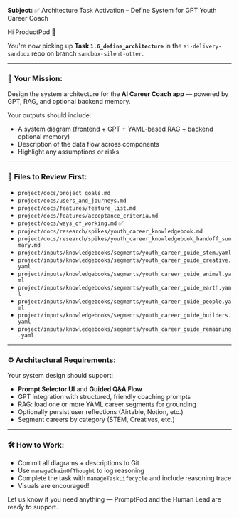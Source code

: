 **Subject:** ✅ Architecture Task Activation – Define System for GPT Youth Career Coach

Hi ProductPod 👋

You're now picking up **Task `1.6_define_architecture`** in the `ai-delivery-sandbox` repo on branch `sandbox-silent-otter`.

---

### 🎯 Your Mission:
Design the system architecture for the **AI Career Coach app** — powered by GPT, RAG, and optional backend memory.

Your outputs should include:
- A system diagram (frontend + GPT + YAML-based RAG + backend optional memory)
- Description of the data flow across components
- Highlight any assumptions or risks

---

### 📂 Files to Review First:
- `project/docs/project_goals.md`
- `project/docs/users_and_journeys.md`
- `project/docs/features/feature_list.md`
- `project/docs/features/acceptance_criteria.md`
- `project/docs/ways_of_working.md` ✅
- `project/docs/research/spikes/youth_career_knowledgebook.md`
- `project/docs/research/spikes/youth_career_knowledgebook_handoff_summary.md`
- `project/inputs/knowledgebooks/segments/youth_career_guide_stem.yaml`
- `project/inputs/knowledgebooks/segments/youth_career_guide_creative.yaml`
- `project/inputs/knowledgebooks/segments/youth_career_guide_animal.yaml`
- `project/inputs/knowledgebooks/segments/youth_career_guide_earth.yaml`
- `project/inputs/knowledgebooks/segments/youth_career_guide_people.yaml`
- `project/inputs/knowledgebooks/segments/youth_career_guide_builders.yaml`
- `project/inputs/knowledgebooks/segments/youth_career_guide_remaining.yaml`

---

### ⚙️ Architectural Requirements:
Your system design should support:
- **Prompt Selector UI** and **Guided Q&A Flow**
- GPT integration with structured, friendly coaching prompts
- RAG: load one or more YAML career segments for grounding
- Optionally persist user reflections (Airtable, Notion, etc.)
- Segment careers by category (STEM, Creatives, etc.)

---

### 🛠 How to Work:
- Commit all diagrams + descriptions to Git
- Use `manageChainOfThought` to log reasoning
- Complete the task with `manageTaskLifecycle` and include reasoning trace
- Visuals are encouraged!

Let us know if you need anything — PromptPod and the Human Lead are ready to support.
